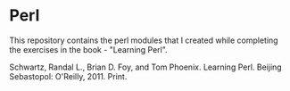 # Perl
This repository contains the perl modules that I created while completing the exercises in the book - "Learning Perl".

  Schwartz, Randal L., Brian D. Foy, and Tom Phoenix. Learning Perl. Beijing Sebastopol:
    O'Reilly, 2011. Print.
